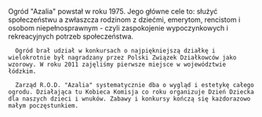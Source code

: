  Ogród "Azalia" powstał w roku 1975. Jego główne cele to: służyć społeczeństwu a zwłaszcza rodzinom z dziećmi, emerytom, rencistom i osobom niepełnosprawnym - czyli zaspokojenie wypoczynkowych i rekreacyjnych potrzeb społeczeństwa.

      Ogród brał udział w konkursach o najpiękniejszą działkę i wielokrotnie był nagradzany przez Polski Związek Działkowców jako wzorowy. W roku 2011 zajęliśmy pierwsze miejsce w województwie łódzkim.

      Zarząd R.O.D. "Azalia" systematycznie dba o wygląd i estetykę całego ogrodu. Działająca tu Kobieca Komisja co roku organizuje Dzień Dziecka dla naszych dzieci i wnuków. Zabawy i konkursy kończą się każdorazowo małym poczęstunkiem.
